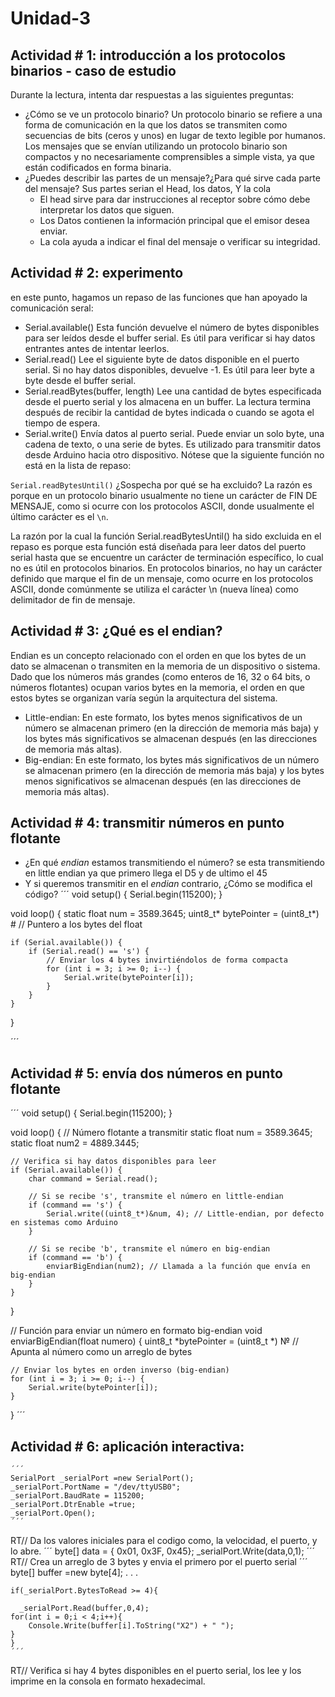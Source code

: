 # Unidad-3

## Actividad # 1: introducción a los protocolos binarios - caso de estudio
Durante la lectura, intenta dar respuestas a las siguientes preguntas:

- ¿Cómo se ve un protocolo binario?
  Un protocolo binario se refiere a una forma de comunicación en la que los datos se transmiten como secuencias de bits (ceros y unos) en lugar de texto legible por humanos.
  Los mensajes que se envían utilizando un protocolo binario son compactos y no necesariamente comprensibles a simple vista, ya que están codificados en forma binaria.
- ¿Puedes describir las partes de un mensaje?¿Para qué sirve cada parte del mensaje?
  Sus partes serian el Head, los datos, Y la cola
  - El head sirve para dar instrucciones al receptor sobre cómo debe interpretar los datos que siguen.
  - Los Datos contienen la información principal que el emisor desea enviar.
  - La cola ayuda a indicar el final del mensaje o verificar su integridad.

## Actividad # 2: experimento
en este punto, hagamos un repaso de las funciones que han apoyado la comunicación seral:
- Serial.available()
  Esta función devuelve el número de bytes disponibles para ser leídos desde el buffer serial. Es útil para verificar si hay datos entrantes antes de intentar leerlos.
- Serial.read()
  Lee el siguiente byte de datos disponible en el puerto serial. Si no hay datos disponibles, devuelve -1. Es útil para leer byte a byte desde el buffer serial.
- Serial.readBytes(buffer, length)
  Lee una cantidad de bytes especificada desde el puerto serial y los almacena en un buffer. La lectura termina después de recibir la cantidad de bytes indicada o cuando se agota el tiempo de espera.
- Serial.write()
  Envía datos al puerto serial. Puede enviar un solo byte, una cadena de texto, o una serie de bytes. Es utilizado para transmitir datos desde Arduino hacia otro dispositivo.
Nótese que la siguiente función no está en la lista de repaso:

`Serial.readBytesUntil()` ¿Sospecha por qué se ha excluido? La razón es porque en un protocolo binario usualmente no tiene un carácter de FIN DE MENSAJE, como si ocurre con los protocolos ASCII, 
donde usualmente el último carácter es el `\n`.

La razón por la cual la función Serial.readBytesUntil() ha sido excluida en el repaso es porque esta función está diseñada para leer datos del puerto serial hasta que se 
encuentre un carácter de terminación específico, lo cual no es útil en protocolos binarios. En protocolos binarios, no hay un carácter definido que marque el fin de un 
mensaje, como ocurre en los protocolos ASCII, donde comúnmente se utiliza el carácter \n (nueva línea) como delimitador de fin de mensaje.

## Actividad # 3: ¿Qué es el endian?

Endian es un concepto relacionado con el orden en que los bytes de un dato se almacenan o transmiten en la memoria de un dispositivo o sistema. Dado que los números más grandes (como enteros de 16, 32 o 64 bits, o números flotantes) ocupan varios bytes en la memoria, el orden en que estos bytes se organizan varía según la arquitectura del sistema. 

- Little-endian:
  En este formato, los bytes menos significativos de un número se almacenan primero (en la dirección de memoria más baja) y los bytes más significativos se almacenan después (en las direcciones de memoria más altas).
- Big-endian:
  En este formato, los bytes más significativos de un número se almacenan primero (en la dirección de memoria más baja) y los bytes menos significativos se almacenan después (en las direcciones de memoria más altas).

## Actividad # 4: transmitir números en punto flotante
- ¿En qué *endian* estamos transmitiendo el número?
  se esta transmitiendo en little endian ya que primero llega el D5 y de ultimo el 45
- Y si queremos transmitir en el *endian* contrario, ¿Cómo se modifica el código?
  ´´´
void setup() {
    Serial.begin(115200);
}

void loop() {
    static float num = 3589.3645;
    uint8_t* bytePointer = (uint8_t*) &num;  // Puntero a los bytes del float

    if (Serial.available()) {
        if (Serial.read() == 's') {
            // Enviar los 4 bytes invirtiéndolos de forma compacta
            for (int i = 3; i >= 0; i--) {
                Serial.write(bytePointer[i]);
            }
        }
    }
}

´´´
## Actividad # 5: envía dos números en punto flotante
´´´
void setup() {
    Serial.begin(115200);
}

void loop() {
    // Número flotante a transmitir
    static float num = 3589.3645;
    static float num2 = 4889.3445;

    // Verifica si hay datos disponibles para leer
    if (Serial.available()) {
        char command = Serial.read();

        // Si se recibe 's', transmite el número en little-endian
        if (command == 's') {
            Serial.write((uint8_t*)&num, 4); // Little-endian, por defecto en sistemas como Arduino
        }

        // Si se recibe 'b', transmite el número en big-endian
        if (command == 'b') {
            enviarBigEndian(num2); // Llamada a la función que envía en big-endian
        }
    }
}

// Función para enviar un número en formato big-endian
void enviarBigEndian(float numero) {
    uint8_t *bytePointer = (uint8_t *) &numero;  // Apunta al número como un arreglo de bytes

    // Enviar los bytes en orden inverso (big-endian)
    for (int i = 3; i >= 0; i--) {
        Serial.write(bytePointer[i]);
    }
}
´´´
## Actividad # 6: aplicación interactiva:
    ´´´
    SerialPort _serialPort =new SerialPort();
    _serialPort.PortName = "/dev/ttyUSB0";
    _serialPort.BaudRate = 115200;
    _serialPort.DtrEnable =true;
    _serialPort.Open();
    ´´´

RT// Da los valores iniciales para el codigo como, la velocidad, el puerto, y lo abre.
    ´´´
    byte[] data = { 0x01, 0x3F, 0x45};
    _serialPort.Write(data,0,1);
    ´´´
RT// Crea un arreglo de 3 bytes y envia el primero por el puerto serial
    ´´´
    byte[] buffer =new byte[4];
    .
    .
    .

    if(_serialPort.BytesToRead >= 4){

      _serialPort.Read(buffer,0,4);
    for(int i = 0;i < 4;i++){
        Console.Write(buffer[i].ToString("X2") + " ");
    }
    }
    ´´´
RT//  Verifica si hay 4 bytes disponibles en el puerto serial, los lee y los imprime en la consola en formato hexadecimal.

